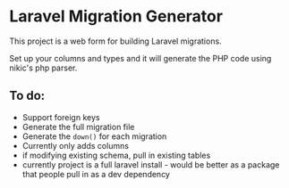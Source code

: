 # Laravel Migration Generator

This project is a web form for building Laravel migrations.

Set up your columns and types and it will generate the PHP code using nikic's php parser.

## To do:
* Support foreign keys
* Generate the full migration file
* Generate the `down()` for each migration
* Currently only adds columns
* if modifying existing schema, pull in existing tables
* currently project is a full laravel install - would be better as a package that people pull in as a dev dependency